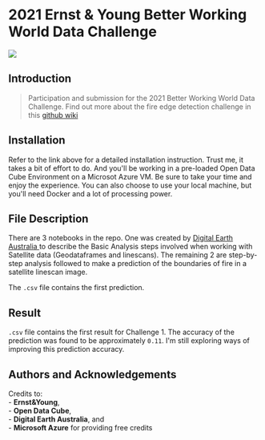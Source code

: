 # 2021 Ernst & Young Better Working World Data Challenge
<img src = https://user-images.githubusercontent.com/43000293/111577640-c4ed4f00-8806-11eb-9a1b-5da9bde17d28.jpg>

## Introduction
> Participation and submission for the 2021 Better Working World Data Challenge. 
Find out more about the fire edge detection challenge in this <a href= https://github.com/EY-Data-Science-Program/2021-Better-Working-World-Data-Challenge/wiki> github wiki </a> 

## Installation
Refer to the link above for a detailed installation instruction. 
Trust me, it takes a bit of effort to do. And you'll be working in a pre-loaded Open Data Cube Environment on a Microsot Azure VM. 
Be sure to take your time and enjoy the experience. 
You can also choose to use your local machine, but you'll need Docker and a lot of processing power. 

## File Description
There are 3 notebooks in the repo. One was created by <a href= https://docs.dea.ga.gov.au/about/intro.html> Digital Earth Australia </a> to describe the Basic Analysis steps involved when working with Satellite data (Geodataframes and linescans). The remaining 2 are step-by-step analysis followed to make a prediction of the boundaries of fire in a satellite linescan image. 

The `.csv` file contains the first prediction. 


## Result
`.csv` file contains the first result for Challenge 1. The accuracy of the prediction was found to be approximately `0.11`. I'm still exploring ways of improving this prediction accuracy. 


## Authors and Acknowledgements
Credits to: <br>
        - **Ernst&Young**,<br>
        - **Open Data Cube**, <br>
        - **Digital Earth Australia**, and <br>
        - **Microsoft Azure** for providing free credits
        
